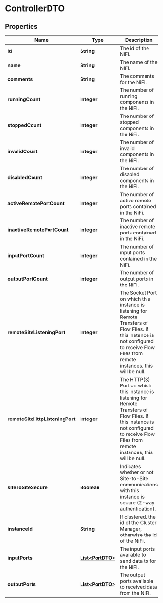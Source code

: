 
# ControllerDTO

## Properties
Name | Type | Description | Notes
------------ | ------------- | ------------- | -------------
**id** | **String** | The id of the NiFi. |  [optional]
**name** | **String** | The name of the NiFi. |  [optional]
**comments** | **String** | The comments for the NiFi. |  [optional]
**runningCount** | **Integer** | The number of running components in the NiFi. |  [optional]
**stoppedCount** | **Integer** | The number of stopped components in the NiFi. |  [optional]
**invalidCount** | **Integer** | The number of invalid components in the NiFi. |  [optional]
**disabledCount** | **Integer** | The number of disabled components in the NiFi. |  [optional]
**activeRemotePortCount** | **Integer** | The number of active remote ports contained in the NiFi. |  [optional]
**inactiveRemotePortCount** | **Integer** | The number of inactive remote ports contained in the NiFi. |  [optional]
**inputPortCount** | **Integer** | The number of input ports contained in the NiFi. |  [optional]
**outputPortCount** | **Integer** | The number of output ports in the NiFi. |  [optional]
**remoteSiteListeningPort** | **Integer** | The Socket Port on which this instance is listening for Remote Transfers of Flow Files. If this instance is not configured to receive Flow Files from remote instances, this will be null. |  [optional]
**remoteSiteHttpListeningPort** | **Integer** | The HTTP(S) Port on which this instance is listening for Remote Transfers of Flow Files. If this instance is not configured to receive Flow Files from remote instances, this will be null. |  [optional]
**siteToSiteSecure** | **Boolean** | Indicates whether or not Site-to-Site communications with this instance is secure (2-way authentication). |  [optional]
**instanceId** | **String** | If clustered, the id of the Cluster Manager, otherwise the id of the NiFi. |  [optional]
**inputPorts** | [**List&lt;PortDTO&gt;**](PortDTO.md) | The input ports available to send data to for the NiFi. |  [optional]
**outputPorts** | [**List&lt;PortDTO&gt;**](PortDTO.md) | The output ports available to received data from the NiFi. |  [optional]



